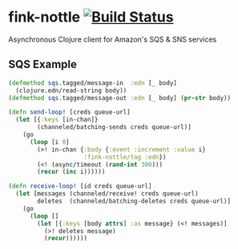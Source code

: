 # fink-nottle [![Build Status](https://travis-ci.org/nervous-systems/fink-nottle.svg?branch=master)](https://travis-ci.org/nervous-systems/fink-nottle)
Asynchronous Clojure client for Amazon's SQS & SNS services

## SQS Example

```clojure
(defmethod sqs.tagged/message-in  :edn [_ body]
  (clojure.edn/read-string body))
(defmethod sqs.tagged/message-out :edn [_ body] (pr-str body))

(defn send-loop! [creds queue-url]
  (let [{:keys [in-chan]}
        (channeled/batching-sends creds queue-url)]
    (go
      (loop [i 0]
        (>! in-chan {:body {:event :increment :value i}
                     :fink-nottle/tag :edn})
        (<! (async/timeout (rand-int 300)))
        (recur (inc i))))))

(defn receive-loop! [id creds queue-url]
  (let [messages (channeled/receive! creds queue-url)
        deletes  (channeled/batching-deletes creds queue-url)]
    (go
      (loop []
        (let [{:keys [body attrs] :as message} (<! messages)]
          (>! deletes message)
          (recur))))))
```
